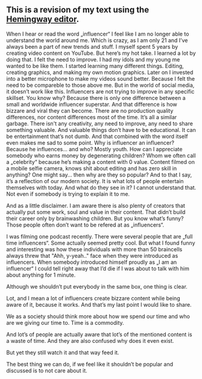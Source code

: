 ## This is a revision of my text using the [**Hemingway editor**](https://hemingwayapp.com/).

When I hear or read the word „influencer“ I feel like I am no longer able to understand the world around me. Which is crazy, as I am only 21 and I’ve always been a part of new trends and stuff. I myself spent 5 years by creating video content on YouTube. But here’s my hot take. I learned a lot by doing that. I felt the need to improve. I had my idols and my young me wanted to be like them. I started learning many different things. Editing, creating graphics,  and making my own motion graphics. Later on I invested into a better microphone to make my videos sound better. Because I felt the need to be compareble to those above me. But in the world of social media, it doesn’t work like this. Influencers are not trying to improve in any specific skillset. You know why? Because there is only one difference between a small and worldwide influencer superstar. And that difference is how bizzare and viral they can become. There are no production quality differences, nor content differences most of the time. It’s all a similar garbage. 
There isn't any creativity, any need to improve, any need to share something valuable. And valuable things don’t have to be educational. It can be entertainment that’s not dumb. And that combined with the word itself even makes me sad to some point. Why is influencer an influencer? Because he influences… and who? Mostly youth. How can I appreciate somebody who earns money by degenerating children? Whom we often call a „celebrity“ because he’s making a content with 0 value. Content filmed on a mobile selfie camera, knows shit about editing and has zero skill in anything? One might say… then why are they so popular? And to that I say, it’s a reflection of our modern society. It is what lots of people entertain themselves with today. And what do they see in it? I cannot understand that. Not even if somebody is trying to explain it to me. 

And as a little disclaimer. I am aware there is also plenty of creators that actually put some work, soul and value in their content. That didn’t build their career only by brainwashing children. But you know what’s funny? Those people often don’t want to be refered at as „influencers“.

I was filming one podcast recently. There were several people that are „full time influencers“. Some actually seemed pretty cool. But what I found funny and interesting was how these individuals with more than 50 braincells always threw that "Ahh, y-yeah.." face when they were introduced as influencers. When somebody introduced himself proudly as „I am an influencer“ I could tell right away that I’d die if I was about to talk with him about anything for 1 minute. 

Although we shouldn’t put everybody in the same box, one thing is clear.

Lot, and I mean a lot of influencers create bizzare content while being aware of it, because it works. And that’s my last point I would like to share. 

We as a society should think more about how we spend our time and who are we giving our time to. Time is a commodity. 

And lot’s of people are actually aware that lot’s of the mentioned content is a waste of time. And they are also confused why does it even exist.

But yet they still watch it and that way feed it.

The best thing we can do, if we feel like it shouldn’t be popular and discussed is to not care about it.
